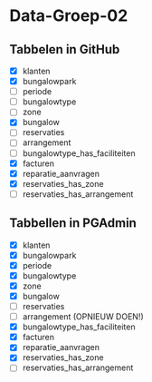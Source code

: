 # Data-Groep-02

## Tabbelen in GitHub

 - [x] klanten
 - [x] bungalowpark
 - [ ] periode
 - [ ] bungalowtype
 - [ ] zone
 - [x] bungalow
 - [ ] reservaties
 - [ ] arrangement
 - [ ] bungalowtype_has_faciliteiten
 - [x] facturen
 - [x] reparatie_aanvragen
 - [x] reservaties_has_zone
 - [ ] reservaties_has_arrangement

## Tabbellen in PGAdmin
 - [x] klanten
 - [x] bungalowpark
 - [x] periode
 - [x] bungalowtype
 - [x] zone
 - [x] bungalow
 - [ ] reservaties
 - [ ] arrangement (OPNIEUW DOEN!)
 - [x] bungalowtype_has_faciliteiten
 - [x] facturen
 - [x] reparatie_aanvragen
 - [x] reservaties_has_zone
 - [ ] reservaties_has_arrangement
<!--stackedit_data:
eyJoaXN0b3J5IjpbMTk0ODA4NjcxNF19
-->
